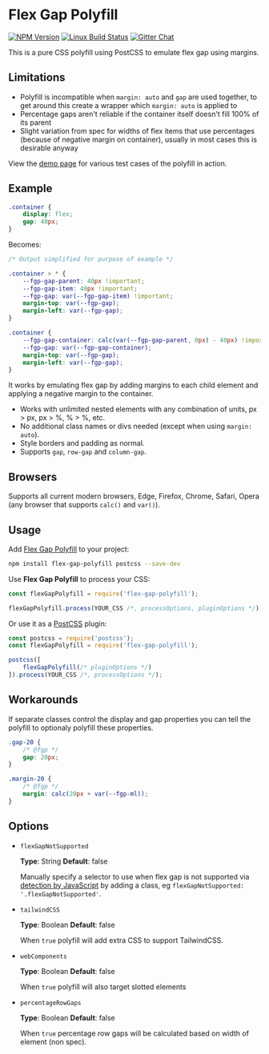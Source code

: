 # Flex Gap Polyfill

[![NPM Version][npm-img]][npm-url]
[![Linux Build Status][cli-img]][cli-url]
[![Gitter Chat][git-img]][git-url]


This is a pure CSS polyfill using PostCSS to emulate flex gap using margins.

## Limitations

- Polyfill is incompatible when `margin: auto` and `gap` are used together, to get around this create a wrapper which `margin: auto` is applied to
- Percentage gaps aren't reliable if the container itself doesn't fill 100% of its parent
- Slight variation from spec for widths of flex items that use percentages (because of negative margin on container), usually in most cases this is desirable anyway

View the [demo page](https://limitlessloop.github.io/flex-gap-polyfill/) for various test cases of the polyfill in action.

## Example

```css
.container {
    display: flex;
    gap: 40px;
}

```

Becomes:

```css
/* Output simplified for purpose of example */

.container > * {
    --fgp-gap-parent: 40px !important;
    --fgp-gap-item: 40px !important;
    --fgp-gap: var(--fgp-gap-item) !important;
    margin-top: var(--fgp-gap);
    margin-left: var(--fgp-gap);
}

.container {
    --fgp-gap-container: calc(var(--fgp-gap-parent, 0px) - 40px) !important;
    --fgp-gap: var(--fgp-gap-container);
    margin-top: var(--fgp-gap);
    margin-left: var(--fgp-gap);
}
```

It works by emulating flex gap by adding margins to each child element and applying a negative margin to the container.

- Works with unlimited nested elements with any combination of units, px > px, px > %, % > %, etc.
- No additional class names or divs needed (except when using `margin: auto`).
- Style borders and padding as normal.
- Supports `gap`, `row-gap` and `column-gap`.

## Browsers

Supports all current modern browsers, Edge, Firefox, Chrome, Safari, Opera (any browser that supports `calc()` and `var()`).

## Usage

Add [Flex Gap Polyfill] to your project:

```bash
npm install flex-gap-polyfill postcss --save-dev
```

Use **Flex Gap Polyfill** to process your CSS:

```js
const flexGapPolyfill = require('flex-gap-polyfill');

flexGapPolyfill.process(YOUR_CSS /*, processOptions, pluginOptions */);
```

Or use it as a [PostCSS] plugin:

```js
const postcss = require('postcss');
const flexGapPolyfill = require('flex-gap-polyfill');

postcss([
    flexGapPolyfill(/* pluginOptions */)
]).process(YOUR_CSS /*, processOptions */);
```

[npm-url]: https://www.npmjs.com/package/flex-gap-polyfill
[npm-img]: https://img.shields.io/npm/v/flex-gap-polyfill.svg
[cli-url]: https://travis-ci.org/limitlessloop/flex-gap-polyfill
[cli-img]: https://img.shields.io/travis/limitlessloop/flex-gap-polyfill.svg
[git-url]: https://gitter.im/postcss/postcss
[git-img]: https://img.shields.io/badge/chat-gitter-blue.svg

[PostCSS]: https://github.com/postcss/postcss
[Flex Gap Polyfill]: https://github.com/limitlessloop/flex-gap-polyfill

## Workarounds

If separate classes control the display and gap properties you can tell the polyfill to optionaly polyfill these properties.

```css
.gap-20 {
    /* @fgp */
    gap: 20px;
}
```

```css
.margin-20 {
    /* @fgp */
    margin: calc(20px + var(--fgp-ml));
}
```

## Options

- `flexGapNotSupported`

    __Type__: String __Default__: false

    Manually specify a selector to use when flex gap is not supported via [detection by JavaScript](https://github.com/Modernizr/Modernizr/blob/master/feature-detects/css/flexgap.js) by adding a class, eg `flexGapNotSupported: '.flexGapNotSupported'`.

- `tailwindCSS`

    __Type__: Boolean __Default__: false

    When `true` polyfill will add extra CSS to support TailwindCSS.

- `webComponents`

    __Type__: Boolean __Default__: false

    When `true` polyfill will also target slotted elements

- `percentageRowGaps`

    __Type__: Boolean __Default__: false

    When `true` percentage row gaps will be calculated based on width of element (non spec).
